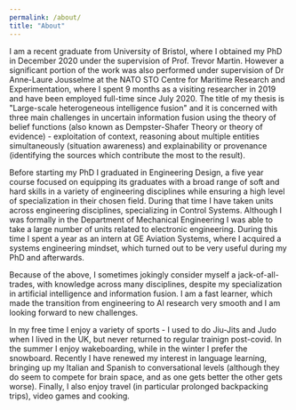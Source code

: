```yaml
---
permalink: /about/
title: "About"
---
```

I am a recent graduate from University of Bristol, where I obtained my PhD in December 2020 under the supervision of Prof. Trevor Martin. However a significant portion of the work was also performed under supervision of Dr Anne-Laure Jousselme at the NATO STO Centre for Maritime Research and Experimentation, where I spent 9 months as a visiting researcher in 2019 and have been employed full-time since July 2020. The title of my thesis is "Large-scale heterogeneous intelligence fusion" and it is concerned with three main challenges in uncertain information fusion using the theory of belief functions (also known as Dempster-Shafer Theory or theory of evidence) - exploitation of context, reasoning about multiple entities simultaneously (situation awareness) and explainability or provenance (identifying the sources which contribute the most to the result).

Before starting my PhD I graduated in Engineering Design, a five year course focused on equipping its graduates with a broad range of soft and hard skills in a variety of engineering disciplines while ensuring a high level of specialization in their chosen field. During that time I have taken units across engineering disciplines, specializing in Control Systems. Although I was formally in the Department of Mechanical Engineering I was able to take a large number of units related to electronic engineering. During this time I spent a year as an intern at GE Aviation Systems, where I acquired a systems engineering mindset, which turned out to be very useful during my PhD and afterwards.

Because of the above, I sometimes jokingly consider myself a jack-of-all-trades, with knowledge across many disciplines, despite my specialization in artificial intelligence and information fusion. I am a fast learner, which made the transition from engineering to AI research very smooth and I am looking forward to new challenges.

In my free time I enjoy a variety of sports - I used to do Jiu-Jits and Judo when I lived in the UK, but never returned to regular trainign post-covid. In the summer I enjoy wakeboarding, while in the winter I prefer the snowboard. Recently I have renewed my interest in language learning, bringing up my Italian and Spanish to conversational levels (although they do seem to compete for brain space, and as one gets better the other gets worse). Finally, I also enjoy travel (in particular prolonged backpacking trips), video games and cooking. 
